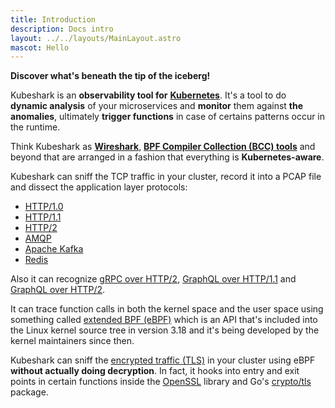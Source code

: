 ```yaml
---
title: Introduction
description: Docs intro
layout: ../../layouts/MainLayout.astro
mascot: Hello
---
```


**Discover what's beneath the tip of the iceberg!**

Kubeshark is an **observability tool for** [**Kubernetes**](https://kubernetes.io/). It's a tool to do **dynamic analysis** of your microservices and
**monitor** them against **the anomalies**, ultimately **trigger functions** in case of certains patterns occur in the runtime.

Think Kubeshark as [**Wireshark**](https://www.wireshark.org/), [**BPF Compiler Collection (BCC) tools**](https://github.com/iovisor/bcc) and beyond that are arranged in a fashion that everything is **Kubernetes-aware**.

Kubeshark can sniff the TCP traffic in your cluster, record it into a PCAP file and dissect the application layer protocols:

- [HTTP/1.0](https://datatracker.ietf.org/doc/html/rfc1945)
- [HTTP/1.1](https://datatracker.ietf.org/doc/html/rfc2616)
- [HTTP/2](https://datatracker.ietf.org/doc/html/rfc7540)
- [AMQP](https://www.rabbitmq.com/amqp-0-9-1-reference.html)
- [Apache Kafka](https://kafka.apache.org/protocol)
- [Redis](https://redis.io/topics/protocol)

Also it can recognize [gRPC over HTTP/2](https://grpc.github.io/grpc/core/md_doc__p_r_o_t_o_c_o_l-_h_t_t_p2.html),
[GraphQL over HTTP/1.1](https://graphql.org/learn/serving-over-http/)
and [GraphQL over HTTP/2](https://graphql.org/learn/serving-over-http/).

It can trace function calls in both the kernel space and the user space using something called [extended BPF (eBPF)](https://en.wikipedia.org/wiki/Berkeley_Packet_Filter) which is an API that's included into the Linux kernel source tree in version 3.18 and it's being developed by the kernel maintainers
since then.

Kubeshark can sniff the [encrypted traffic (TLS)](https://en.wikipedia.org/wiki/Transport_Layer_Security) in your cluster using
eBPF **without actually doing decryption**. In fact, it hooks into entry and exit points in certain functions inside the
[OpenSSL](https://www.openssl.org/) library and Go's [crypto/tls](https://pkg.go.dev/crypto/tls) package.
